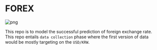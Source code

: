 # FOREX

![png](assets/teaser.png)

This repo is to model the successful prediction of foreign exchange rate. This repo entails `data collection` phase where the first version of data would be mostly targeting on the `USD/KRW`.




 